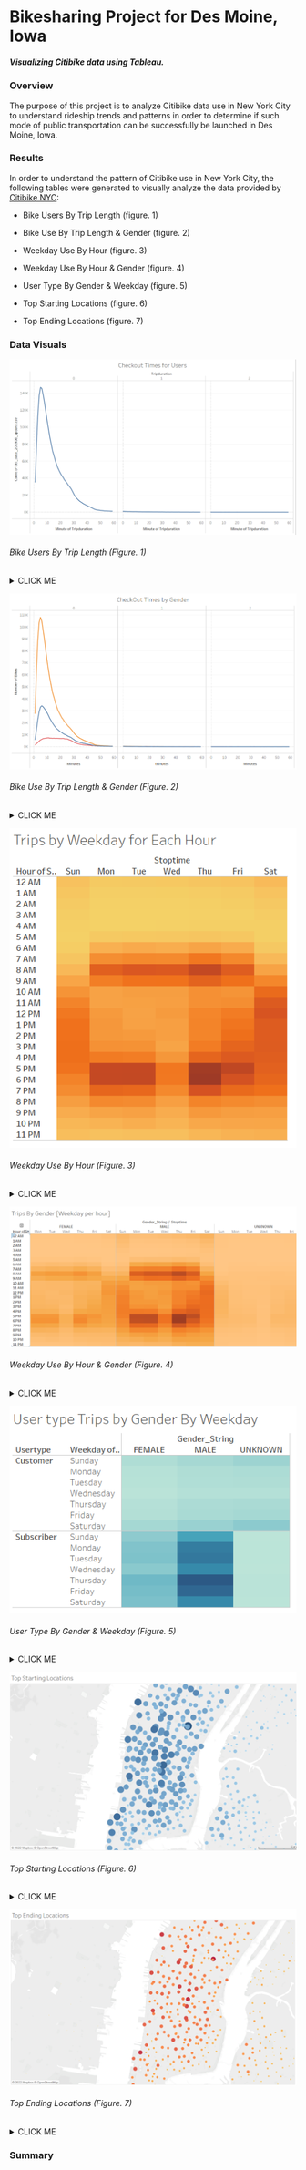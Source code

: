 # Bikesharing Project for Des Moine, Iowa
##### Visualizing Citibike data using Tableau.
### Overview
The purpose of this project is to analyze Citibike data use in New York City to understand rideship trends and patterns in order to determine if such mode of public transportation can be successfully be launched in Des Moine, Iowa.

### Results
In order to understand the pattern of Citibike use in New York City, the following tables were generated to visually analyze the data provided by [Citibike NYC](https://ride.citibikenyc.com/system-data):

* Bike Users By Trip Length (figure. 1)

* Bike Use By Trip Length & Gender (figure. 2)

* Weekday Use By Hour (figure. 3)

* Weekday Use By Hour & Gender (figure. 4)

* User Type By Gender & Weekday (figure. 5)

* Top Starting Locations (figure. 6)

* Top Ending Locations (figure. 7)




### Data Visuals
![Bike Users By Trip Length](https://github.com/jwhberrios/Bikesharing/blob/main/Resources/Checkout_User.png?raw=true)
###### Bike Users By Trip Length (Figure. 1)
<details><summary>CLICK ME</summary>
<p>

#### Within the first hour of the ride, most rides (just under 150,000) are under 20 minutes long. The use of bikes dramatically decreases as the duration of the ride extends towards 1 hour. Few riders are using the bike for longer than 1 hour.

</p>
</details>
  


![Bike Use By Trip Length & Gender](https://github.com/jwhberrios/Bikesharing/blob/main/Resources/Checkout_gender.png?raw=true)
###### Bike Use By Trip Length & Gender (Figure. 2)
<details><summary>CLICK ME</summary>
<p>

#### Just under 110,000 riders are self reported male. Followed by about 35,000 riders are self reported female. The remaining approximate 8,000 riders did not identify their gender.

</p>
</details>


![Weekday Use By Hour](https://github.com/jwhberrios/Bikesharing/blob/main/Resources/Trips_per_hour_weekday.png?raw=true)
###### Weekday Use By Hour (Figure. 3)
<details><summary>CLICK ME</summary>
<p>

#### During the weekday, between 7-9am (morning rush hour) and 5-7pm (evening rush hour) is when bike use is at its highest. Out of the weekdays, Thursday has the highest bike use in those respective time slots.

</p>
</details>


![Weekday Use By Hour & Gender](https://github.com/jwhberrios/Bikesharing/blob/main/Resources/Trips_gender.png?raw=true)
###### Weekday Use By Hour & Gender (Figure. 4)
<details><summary>CLICK ME</summary>
<p>

#### In the previous reported bike use, it is evident that males are the primary riders compard to females and the unknown group.
  
</p>
</details>



![User Type by Gender & Weekday](https://github.com/jwhberrios/Bikesharing/blob/main/Resources/Trips_gender_weekday.png?raw=true)
###### User Type By Gender & Weekday (Figure. 5)
<details><summary>CLICK ME</summary>
<p>

#### Majority of the riders throughout the week are males with a subscription, followed by female riders who are subscribers, and unknown riders are the least.
There are more subscribed riders than one time use riders using Citibikes across all gender groups.
  
</p>
</details>



![Top Starting Locations](https://github.com/jwhberrios/Bikesharing/blob/main/Resources/Top_starting_locations.png?raw=true)
###### Top Starting Locations (Figure. 6)
<details><summary>CLICK ME</summary>
<p>

#### Midtown and West Side are popular tourist spots to start ride.
  
</p>
</details>



![Top Ending Locations](https://github.com/jwhberrios/Bikesharing/blob/main/Resources/Top_ending_locations.png?raw=true)
###### Top Ending Locations (Figure. 7)
<details><summary>CLICK ME</summary>
<p>

#### Rides conclude in the same location as starting points.
  
</p>
</details>


### Summary
